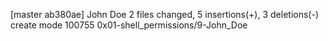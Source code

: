 [master ab380ae] John Doe
 2 files changed, 5 insertions(+), 3 deletions(-)
 create mode 100755 0x01-shell_permissions/9-John_Doe
